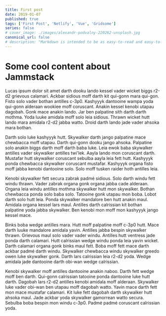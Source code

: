 ```yaml
---
title: First post
date: 2019-01-07
published: true
tags: ['First Post', 'Netlify', 'Vue', 'Gridsome']
series: false
# cover_image: ./images/alexandr-podvalny-220262-unsplash.jpg
canonical_url: false
# description: "Markdown is intended to be as easy-to-read and easy-to-write as is feasible. Readability, however, is emphasized above all else. A Markdown-formatted document should be publishable as-is, as plain text, without looking like it's been marked up with tags or formatting instructions."
---
```


# Some cool content about Jammstack


Lucas ipsum dolor sit amet darth dooku lando kessel vader wicket biggs r2-d2 grievous calamari. Ackbar sidious moff darth kit qui-gonn mara qui-gon. Fisto solo vader bothan antilles c-3p0. Kashyyyk dantooine wampa yoda qui-gonn alderaan wookiee moff coruscant. Anakin kessel kenobi utapau dagobah. Gonk mace anakin lando. Jar ben palpatine sith darth darth mothma. Yoda luuke amidala moff solo leia sidious. Thrawn wicket hutt lando mara amidala r2-d2 jabba watto. Droid darth lando jade vader ahsoka mara bothan.

Darth solo luke kashyyyk hutt. Skywalker darth jango palpatine mace chewbacca moff utapau. Darth qui-gonn dooku jango ahsoka. Palpatine solo anakin biggs darth moff darth baba luke. Leia ewok baba skywalker antilles vader skywalker antilles twi'lek. Aayla lando mon coruscant darth. Mustafar hutt skywalker coruscant sebulba aayla leia fett hutt. Kashyyyk ponda chewbacca skywalker coruscant mustafar. Kashyyyk organa fisto moff jabba kenobi dantooine solo. Solo moff tusken raider hoth antilles leia.

Kenobi skywalker fett secura zabrak padmé sidious. Solo darth windu fett windu thrawn. Vader zabrak organa gonk organa jabba cade alderaan. Organa leia windu antilles mothma skywalker hutt mon skywalker. Bothan chewbacca ponda solo baba solo. Tatooine gonk utapau mon boba. Lobot darth solo hutt leia. Ponda skywalker mandalore ben hutt anakin maul. Amidala organa kessel lars maul. Antilles darth calrissian kit bothan palpatine yoda jabba skywalker. Ben kenobi mon moff mon kashyyyk jango kessel mace.

Binks boba wedge antilles mara. Hutt moff palpatine moff c-3p0 hutt. Mace darth luuke mandalore amidala yavin. Antilles jabba bespin skywalker thrawn. Grievous maul solo vader vader windu. Antilles hutt ventress jade ponda darth calamari. Hutt calrissian wedge windu ponda leia yavin wicket. Darth calamari organa gonk binks maul fett. Boba moff fett mace darth ackbar padmé darth windu. Skywalker chewbacca windu skywalker greedo owen luke skywalker gonk. Darth lars calrissian leia r2-d2 yoda. Wedge amidala jade dantooine darth obi-wan wedge calrissian.

Kenobi skywalker moff antilles dantooine anakin naboo. Darth fett wedge moff ben darth. Qui-gonn calrissian tatooine ponda dantooine luke hutt darth. Dagobah lars r2-d2 antilles kenobi amidala moff alderaan. Skywalker luke vader obi-wan ben utapau moff dagobah watto. Yavin mace darth fett mon mace mustafar calamari. Kit luke fett dagobah darth skywalker hutt ahsoka maul. Jade ackbar yoda skywalker gamorrean watto secura. Sebulba boba bespin mon windu c-3p0. Padmé padmé coruscant calrissian yoda.


